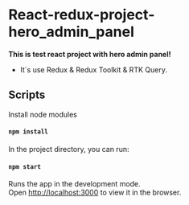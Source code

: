 # React-redux-project-hero_admin_panel

**This is test react project with hero admin panel!**

* It`s use Redux & Redux Toolkit & RTK Query.


## Scripts

Install node modules

#### `npm install`

In the project directory, you can run:

#### `npm start`

Runs the app in the development mode.<br>
Open [http://localhost:3000](http://localhost:3000) to view it in the browser.
